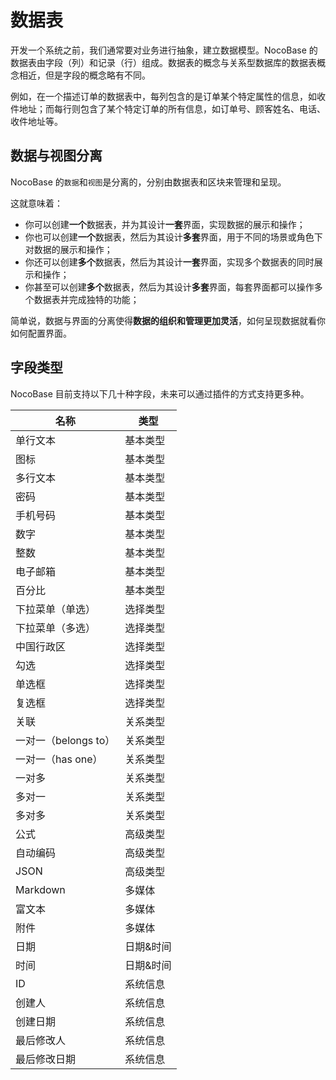 # 数据表

开发一个系统之前，我们通常要对业务进行抽象，建立数据模型。NocoBase 的数据表由字段（列）和记录（行）组成。数据表的概念与关系型数据库的数据表概念相近，但是字段的概念略有不同。

例如，在一个描述订单的数据表中，每列包含的是订单某个特定属性的信息，如收件地址；而每行则包含了某个特定订单的所有信息，如订单号、顾客姓名、电话、收件地址等。

## 数据与视图分离

NocoBase 的`数据`和`视图`是分离的，分别由数据表和区块来管理和呈现。

这就意味着：

- 你可以创建**一个**数据表，并为其设计**一套**界面，实现数据的展示和操作；
- 你也可以创建**一个**数据表，然后为其设计**多套**界面，用于不同的场景或角色下对数据的展示和操作；
- 你还可以创建**多个**数据表，然后为其设计**一套**界面，实现多个数据表的同时展示和操作；
- 你甚至可以创建**多个**数据表，然后为其设计**多套**界面，每套界面都可以操作多个数据表并完成独特的功能；

简单说，数据与界面的分离使得**数据的组织和管理更加灵活**，如何呈现数据就看你如何配置界面。

## 字段类型

NocoBase 目前支持以下几十种字段，未来可以通过插件的方式支持更多种。

| 名称 | 类型 |
| --- | --- |
| 单行文本 | 基本类型 |
| 图标 | 基本类型 |
| 多行文本 | 基本类型 |
| 密码 | 基本类型 |
| 手机号码 | 基本类型 |
| 数字 | 基本类型 |
| 整数 | 基本类型 |
| 电子邮箱 | 基本类型 |
| 百分比 | 基本类型 |
| 下拉菜单（单选） | 选择类型 |
| 下拉菜单（多选） | 选择类型 |
| 中国行政区 | 选择类型 |
| 勾选 | 选择类型 |
| 单选框 | 选择类型 |
| 复选框 | 选择类型 |
| 关联 | 关系类型 |
| 一对一（belongs to） | 关系类型 |
| 一对一（has one） | 关系类型 |
| 一对多 | 关系类型 |
| 多对一 | 关系类型 |
| 多对多 | 关系类型 |
| 公式 | 高级类型 |
| 自动编码 | 高级类型 |
| JSON | 高级类型 |
| Markdown | 多媒体 |
| 富文本 | 多媒体 |
| 附件 | 多媒体 |
| 日期 | 日期&时间 |
| 时间 | 日期&时间 |
| ID | 系统信息 |
| 创建人 | 系统信息 |
| 创建日期 | 系统信息 |
| 最后修改人 | 系统信息 |
| 最后修改日期 | 系统信息 |